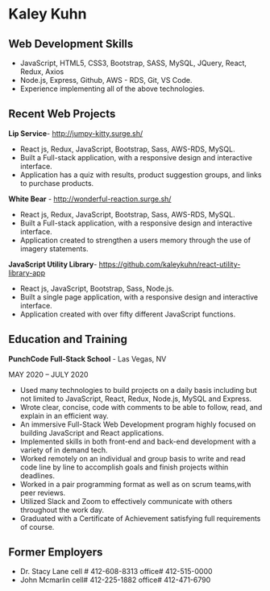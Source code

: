# Kaley Kuhn

## Web Development Skills
  - JavaScript, HTML5, CSS3, Bootstrap, SASS, MySQL, JQuery, React, Redux, Axios
  - Node.js, Express, Github, AWS - RDS, Git, VS Code.
  - Experience implementing all of the above technologies.
  
## Recent Web Projects
  **Lip Service**-​ ​http://jumpy-kitty.surge.sh/
  - React js, Redux, JavaScript, Bootstrap, Sass, AWS-RDS, MySQL.
  - Built a Full-stack application, with a responsive design and interactive interface.
  - Application has a quiz with results, product suggestion groups, and links to purchase products.

**White Bear** -​ ​http://wonderful-reaction.surge.sh/

  - React js, Redux, JavaScript, Bootstrap, Sass, AWS-RDS, MySQL.
  - Built a Full-stack application, with a responsive design and interactive interface.
  - Application created to strengthen a users memory through the use of imagery statements.

**JavaScript Utility Library**-​ ​https://github.com/kaleykuhn/react-utility-library-app
  - React js, JavaScript, Bootstrap, Sass, Node.js.
  - Built a single page application, with a responsive design and interactive interface.
  - Application created with over fifty different JavaScript functions.

## Education and Training

**PunchCode Full-Stack School** -
Las Vegas, NV

M​AY​ 2020 – J​ULY​ 2020

  - Used many technologies to build projects on a daily basis including but not limited to JavaScript, React, Redux,         Node.js, MySQL and Express.
  - Wrote clear, concise, code with comments to be able to follow, read, and explain in an efficient way.
  - An immersive Full-Stack Web Development program highly focused on building JavaScript and React
    applications.
  - Implemented skills in both front-end and back-end development with a variety of in demand tech.
  - Worked remotely on an individual and group basis to write and read code line by line to accomplish goals and
    finish projects within deadlines.
  - Worked in a pair programming format as well as on scrum teams,with peer reviews.
  - Utilized Slack and Zoom to effectively communicate with others throughout the work day.
  - Graduated with a Certificate of Achievement satisfying full requirements of course.

## Former Employers
  - Dr. Stacy Lane cell # 412-608-8313 office# 412-515-0000
  - John Mcmarlin cell# 412-225-1882 office# 412-471-6790
